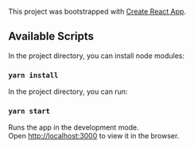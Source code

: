 This project was bootstrapped with [Create React App](https://github.com/facebook/create-react-app).

## Available Scripts
In the project directory, you can install node modules:

### `yarn install`

In the project directory, you can run:

### `yarn start`

Runs the app in the development mode.<br>
Open [http://localhost:3000](http://localhost:3000) to view it in the browser.

